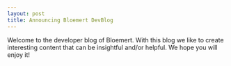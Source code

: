 ```yaml
---
layout: post
title: Announcing Bloemert DevBlog
---
```


Welcome to the developer blog of Bloemert. With this blog we like to create interesting content that can be insightful and/or helpful. We hope you will enjoy it!
